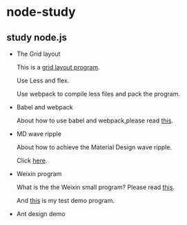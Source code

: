# node-study
## study node.js
* The Grid layout
  
  This is a [grid layout program](https://github.com/Delete540/node-study/tree/alpha/test-layout).

  Use Less and flex.

  Use webpack to compile less files and pack the program.

* Babel and webpack

  About how to use babel and webpack,please read [this](https://github.com/Delete540/node-study/tree/alpha/test-babel-webpack).

* MD wave ripple

  About how to achieve the Material Design wave ripple.

  Click [here](https://github.com/Delete540/node-study/tree/alpha/test-waves-ripple).

* Weixin program
  
  What is the the Weixin small program? Please read [this](https://mp.weixin.qq.com/debug/wxadoc/introduction/index.html).

  And [this](https://github.com/Delete540/node-study/tree/alpha/test-wexin-program) is my test demo program.

* Ant design demo

